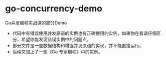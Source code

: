 # go-concurrency-demo

Go并发编程实战课的部分Demo

* 代码中有错误使用并发原语的实例也有正确使用的实例，如果你在看请仔细区分，希望你能发现错误实例中的问题点。
* 部分文件是一些数据结构和增强并发原语的实现，并不能直接运行。
* 后续又加上了一些《Go 专家编程》中的实例。
